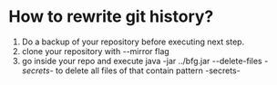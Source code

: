 # How to rewrite git history?

1. Do a backup of your repository before executing next step.
2. clone your repository with --mirror flag
3. go inside your repo and execute
	java -jar ../bfg.jar --delete-files *-secrets-*
to delete all files of that contain pattern -secrets-
